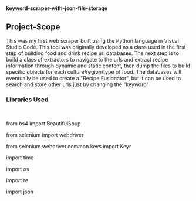 <!DOCTYPE html>
<html>
<head>
  <strong><h1></h1>keyword-scraper-with-json-file-storage</strong>
</head>
<body>

<h2>Project-Scope</h2>
<p>This was my first web scraper built using the Python language in Visual Studio Code. This tool was originally developed as a class used in the first step of building food and drink recipe url databases. The next step is to build a class of extractors to navigate to the urls and extract recipe information through dynamic and static content, then dump the files to build specific objects for each culture/region/type of food. The databases will eventually be used to create a "Recipe Fusionator", but it can be used to search and store other urls just by changing the "keyword"</p>

<h3>Libraries Used</h3><br> 
<p>from bs4 import BeautifulSoup<p>from selenium import webdriver<p>from selenium.webdriver.common.keys import Keys</p><p>import time<p>import os<p>import re</p><p>import json<br>
</body>
</html>
































